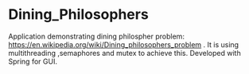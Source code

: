 # Dining_Philosophers
Application demonstrating dining philospher problem: https://en.wikipedia.org/wiki/Dining_philosophers_problem . It is using multithreading
,semaphores and mutex to achieve this. Developed with Spring for GUI. 
